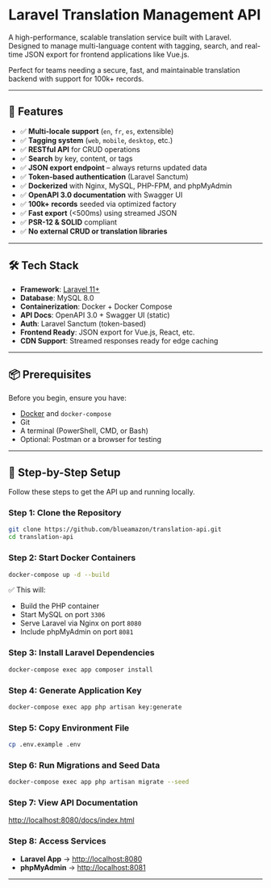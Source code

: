 # Laravel Translation Management API

A high-performance, scalable translation service built with Laravel. Designed to manage multi-language content with tagging, search, and real-time JSON export for frontend applications like Vue.js.

Perfect for teams needing a secure, fast, and maintainable translation backend with support for 100k+ records.

---

## 🚀 Features

- ✅ **Multi-locale support** (`en`, `fr`, `es`, extensible)
- ✅ **Tagging system** (`web`, `mobile`, `desktop`, etc.)
- ✅ **RESTful API** for CRUD operations
- ✅ **Search** by key, content, or tags
- ✅ **JSON export endpoint** – always returns updated data
- ✅ **Token-based authentication** (Laravel Sanctum)
- ✅ **Dockerized** with Nginx, MySQL, PHP-FPM, and phpMyAdmin
- ✅ **OpenAPI 3.0 documentation** with Swagger UI
- ✅ **100k+ records** seeded via optimized factory
- ✅ **Fast export** (<500ms) using streamed JSON
- ✅ **PSR-12 & SOLID** compliant
- ✅ **No external CRUD or translation libraries**

---

## 🛠️ Tech Stack

- **Framework**: [Laravel 11+](https://laravel.com)
- **Database**: MySQL 8.0
- **Containerization**: Docker + Docker Compose
- **API Docs**: OpenAPI 3.0 + Swagger UI (static)
- **Auth**: Laravel Sanctum (token-based)
- **Frontend Ready**: JSON export for Vue.js, React, etc.
- **CDN Support**: Streamed responses ready for edge caching

---

## 📦 Prerequisites

Before you begin, ensure you have:
- [Docker](https://www.docker.com/) and `docker-compose`
- Git
- A terminal (PowerShell, CMD, or Bash)
- Optional: Postman or a browser for testing

---

## 🚀 Step-by-Step Setup

Follow these steps to get the API up and running locally.

### Step 1: Clone the Repository
```bash
git clone https://github.com/blueamazon/translation-api.git
cd translation-api
```

### Step 2: Start Docker Containers
```bash
docker-compose up -d --build
```

✅ This will:
- Build the PHP container  
- Start MySQL on port `3306`  
- Serve Laravel via Nginx on port `8080`  
- Include phpMyAdmin on port `8081`  

### Step 3: Install Laravel Dependencies
```bash
docker-compose exec app composer install
```

### Step 4: Generate Application Key
```bash
docker-compose exec app php artisan key:generate
```

### Step 5: Copy Environment File
```bash
cp .env.example .env
```

### Step 6: Run Migrations and Seed Data
```bash
docker-compose exec app php artisan migrate --seed
```

### Step 7: View API Documentation
[http://localhost:8080/docs/index.html](http://localhost:8080/docs/index.html)

### Step 8: Access Services
- **Laravel App** → [http://localhost:8080](http://localhost:8080)  
- **phpMyAdmin** → [http://localhost:8081](http://localhost:8081)  

---
